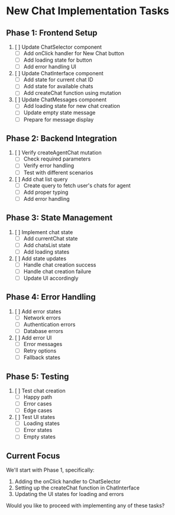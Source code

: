 # New Chat Implementation Tasks

## Phase 1: Frontend Setup
1. [ ] Update ChatSelector component
   - [ ] Add onClick handler for New Chat button
   - [ ] Add loading state for button
   - [ ] Add error handling UI

2. [ ] Update ChatInterface component
   - [ ] Add state for current chat ID
   - [ ] Add state for available chats
   - [ ] Add createChat function using mutation

3. [ ] Update ChatMessages component
   - [ ] Add loading state for new chat creation
   - [ ] Update empty state message
   - [ ] Prepare for message display

## Phase 2: Backend Integration
1. [ ] Verify createAgentChat mutation
   - [ ] Check required parameters
   - [ ] Verify error handling
   - [ ] Test with different scenarios

2. [ ] Add chat list query
   - [ ] Create query to fetch user's chats for agent
   - [ ] Add proper typing
   - [ ] Add error handling

## Phase 3: State Management
1. [ ] Implement chat state
   - [ ] Add currentChat state
   - [ ] Add chatsList state
   - [ ] Add loading states

2. [ ] Add state updates
   - [ ] Handle chat creation success
   - [ ] Handle chat creation failure
   - [ ] Update UI accordingly

## Phase 4: Error Handling
1. [ ] Add error states
   - [ ] Network errors
   - [ ] Authentication errors
   - [ ] Database errors

2. [ ] Add error UI
   - [ ] Error messages
   - [ ] Retry options
   - [ ] Fallback states

## Phase 5: Testing
1. [ ] Test chat creation
   - [ ] Happy path
   - [ ] Error cases
   - [ ] Edge cases

2. [ ] Test UI states
   - [ ] Loading states
   - [ ] Error states
   - [ ] Empty states

## Current Focus
We'll start with Phase 1, specifically:
1. Adding the onClick handler to ChatSelector
2. Setting up the createChat function in ChatInterface
3. Updating the UI states for loading and errors

Would you like to proceed with implementing any of these tasks? 